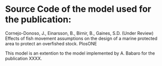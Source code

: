 # Source Code of the model used for the publication:
Cornejo-Donoso, J., Einarsson, B.,  Birnir, B., Gaines, S.D. (Under Review) Effects of fish movement assumptions on the design of a marine protected area to protect an overfished stock. PlosONE

This model is an extention to the model implemented by A. Babaro for the publication XXXX.
